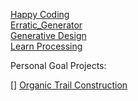 [Happy Coding](https://happycoding.io/examples/p5js/animation/bouncing-line)  
[Erratic_Generator](https://erraticgenerator.com/blog/gradient-lines-and-brushes-in-p5js/)  
[Generative Design](http://www.generative-gestaltung.de/2/)  
[Learn Processing](https://openprocessing.org/learn/)  

Personal Goal Projects:

[]
[Organic Trail Construction](https://openprocessing.org/sketch/1036179/)
<!-- Future Work Here: -->
<!-- [Splash](https://openprocessing.org/sketch/912112/) -->
<!-- [Frozen Brush](https://openprocessing.org/sketch/820%C3%A5864/) -->